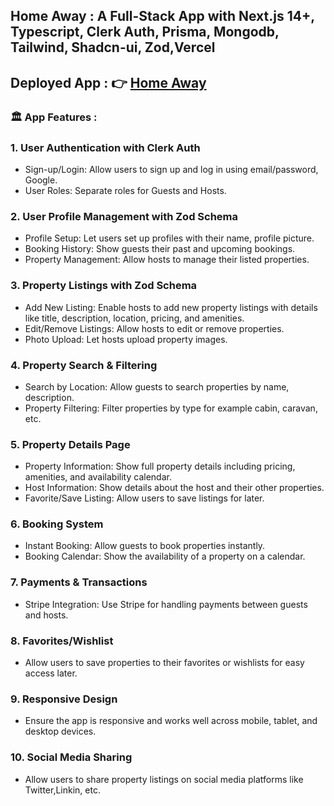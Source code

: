 ## Home Away : A Full-Stack App with Next.js 14+, Typescript, Clerk Auth, Prisma, Mongodb, Tailwind, Shadcn-ui, Zod,Vercel
## Deployed App : 👉 [Home Away](https://air-bnb-clone-blue-five.vercel.app/)
### 🏛 App Features :
### 1. User Authentication with Clerk Auth
- Sign-up/Login: Allow users to sign up and log in using email/password, Google.
- User Roles: Separate roles for Guests and Hosts.
### 2. User Profile Management with Zod Schema  
- Profile Setup: Let users set up profiles with their name, profile picture.
- Booking History: Show guests their past and upcoming bookings.
- Property Management: Allow hosts to manage their listed properties.
### 3. Property Listings with Zod Schema 
- Add New Listing: Enable hosts to add new property listings with details like title, description, location, pricing, and amenities.
- Edit/Remove Listings: Allow hosts to edit or remove properties.
- Photo Upload: Let hosts upload property images.
### 4. Property Search & Filtering 
- Search by Location: Allow guests to search properties by name, description.
- Property Filtering: Filter properties by type for example cabin, caravan, etc.
### 5. Property Details Page
- Property Information: Show full property details including pricing, amenities, and availability calendar.
- Host Information: Show details about the host and their other properties.
- Favorite/Save Listing: Allow users to save listings for later.
### 6. Booking System
- Instant Booking: Allow guests to book properties instantly.
- Booking Calendar: Show the availability of a property on a calendar.
### 7. Payments & Transactions
- Stripe Integration: Use Stripe for handling payments between guests and hosts.
### 8. Favorites/Wishlist
- Allow users to save properties to their favorites or wishlists for easy access later.
### 9. Responsive Design
- Ensure the app is responsive and works well across mobile, tablet, and desktop devices.
### 10. Social Media Sharing
- Allow users to share property listings on social media platforms like Twitter,Linkin, etc. 



